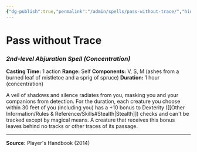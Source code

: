 ```yaml
---
{"dg-publish":true,"permalink":"/admin/spells/pass-without-trace/","hide":true,"updated":"2025-08-05T19:49:54.786+01:00"}
---
```


# Pass without Trace
### *2nd-level Abjuration Spell* *(Concentration)*
**Casting Time:** 1 action
**Range:** Self
**Components:** V, S, M (ashes from a burned leaf of mistletoe and a sprig of spruce)
**Duration:** 1 hour (concentration)

A veil of shadows and silence radiates from you, masking you and your companions from detection. For the duration, each creature you choose within 30 feet of you (including you) has a +10 bonus to Dexterity ([[Other Information/Rules & Reference/Skills#Stealth\|Stealth]]) checks and can't be tracked except by magical means. A creature that receives this bonus leaves behind no tracks or other traces of its passage.

---
**Source:** Player's Handbook (2014)
